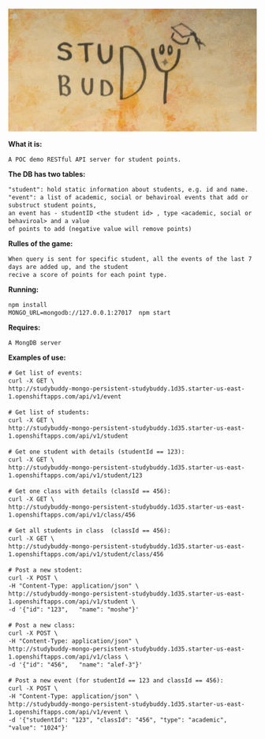 ![logo](/public/images/logo.jpg)

**What it is:**

    A POC demo RESTful API server for student points.

**The DB has two tables:**

    "student": hold static information about students, e.g. id and name.
    "event": a list of academic, social or behaviroal events that add or substruct student points,
    an event has - studentID <the student id> , type <academic, social or behaviroal> and a value
    of points to add (negative value will remove points)

**Rulles of the game:**

    When query is sent for specific student, all the events of the last 7 days are added up, and the student
    recive a score of points for each point type.


**Running:**

    npm install
    MONGO_URL=mongodb://127.0.0.1:27017  npm start

**Requires:**

    A MongDB server

**Examples of use:**

    # Get list of events:
    curl -X GET \
    http://studybuddy-mongo-persistent-studybuddy.1d35.starter-us-east-1.openshiftapps.com/api/v1/event

    # Get list of students:
    curl -X GET \
    http://studybuddy-mongo-persistent-studybuddy.1d35.starter-us-east-1.openshiftapps.com/api/v1/student

    # Get one student with details (studentId == 123):
    curl -X GET \
    http://studybuddy-mongo-persistent-studybuddy.1d35.starter-us-east-1.openshiftapps.com/api/v1/student/123

    # Get one class with details (classId == 456):
    curl -X GET \
    http://studybuddy-mongo-persistent-studybuddy.1d35.starter-us-east-1.openshiftapps.com/api/v1/class/456

    # Get all students in class  (classId == 456):
    curl -X GET \
    http://studybuddy-mongo-persistent-studybuddy.1d35.starter-us-east-1.openshiftapps.com/api/v1/student/class/456

    # Post a new stodent:
    curl -X POST \
    -H "Content-Type: application/json" \
    http://studybuddy-mongo-persistent-studybuddy.1d35.starter-us-east-1.openshiftapps.com/api/v1/student \
    -d '{"id": "123",	"name": "moshe"}'

    # Post a new class:
    curl -X POST \
    -H "Content-Type: application/json" \
    http://studybuddy-mongo-persistent-studybuddy.1d35.starter-us-east-1.openshiftapps.com/api/v1/class \
    -d '{"id": "456",	"name": "alef-3"}'

    # Post a new event (for studentId == 123 and classId == 456):
    curl -X POST \
    -H "Content-Type: application/json" \
    http://studybuddy-mongo-persistent-studybuddy.1d35.starter-us-east-1.openshiftapps.com/api/v1/event \
    -d '{"studentId": "123", "classId": "456", "type": "academic", "value": "1024"}'
